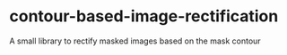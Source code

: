 # contour-based-image-rectification
A small library to rectify masked images based on the mask contour
